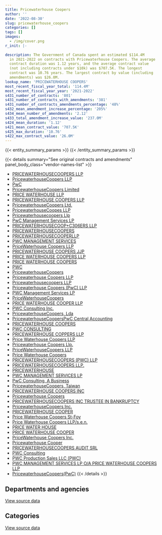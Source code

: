 ```yaml
---
title: Pricewaterhouse Coopers
author: ''
date: '2022-08-30'
slug: pricewaterhouse_coopers
categories: []
tags: []
images:
  - /img/cover.png
r_init: |-
  
description: The Government of Canada spent an estimated $114.4M
  in 2021-2022 on contracts with Pricewaterhouse Coopers. The average
  contract duration was 1.12 years, and the average contract value
  (not including contracts under $10k) was $707.5K. The longest
  contract was 10.76 years. The largest contract by value (including
  amendments) was $26.0M.
lookup_name: 'PRICEWATERHOUSE COOPERS'
most_recent_fiscal_year_total: '114.4M'
most_recent_fiscal_year_year: '2021-2022'
s431_number_of_contracts: '801'
s431_number_of_contracts_with_amendments: '381'
s431_number_of_contracts_amendments_percentage: '48%'
s432_mean_amendment_increase_percentage: '205%'
s434_mean_number_of_amendments: '2.12'
s433_total_amendment_increase_value: '237.0M'
s424_mean_duration: '1.12'
s421_mean_contract_value: '707.5K'
s425_max_duration: '10.76'
s422_max_contract_value: '26.0M'
---
```


<script src="/rmarkdown-libs/htmlwidgets/htmlwidgets.js"></script>
<link href="/rmarkdown-libs/datatables-css/datatables-crosstalk.css" rel="stylesheet" />
<script src="/rmarkdown-libs/datatables-binding/datatables.js"></script>
<script src="/rmarkdown-libs/jquery/jquery-3.6.0.min.js"></script>
<link href="/rmarkdown-libs/dt-core-bootstrap/css/dataTables.bootstrap.min.css" rel="stylesheet" />
<link href="/rmarkdown-libs/dt-core-bootstrap/css/dataTables.bootstrap.extra.css" rel="stylesheet" />
<script src="/rmarkdown-libs/dt-core-bootstrap/js/jquery.dataTables.min.js"></script>
<script src="/rmarkdown-libs/dt-core-bootstrap/js/dataTables.bootstrap.min.js"></script>
<link href="/rmarkdown-libs/crosstalk/css/crosstalk.min.css" rel="stylesheet" />
<script src="/rmarkdown-libs/crosstalk/js/crosstalk.min.js"></script>
<script src="/rmarkdown-libs/htmlwidgets/htmlwidgets.js"></script>
<link href="/rmarkdown-libs/datatables-css/datatables-crosstalk.css" rel="stylesheet" />
<script src="/rmarkdown-libs/datatables-binding/datatables.js"></script>
<script src="/rmarkdown-libs/jquery/jquery-3.6.0.min.js"></script>
<link href="/rmarkdown-libs/dt-core-bootstrap/css/dataTables.bootstrap.min.css" rel="stylesheet" />
<link href="/rmarkdown-libs/dt-core-bootstrap/css/dataTables.bootstrap.extra.css" rel="stylesheet" />
<script src="/rmarkdown-libs/dt-core-bootstrap/js/jquery.dataTables.min.js"></script>
<script src="/rmarkdown-libs/dt-core-bootstrap/js/dataTables.bootstrap.min.js"></script>
<link href="/rmarkdown-libs/crosstalk/css/crosstalk.min.css" rel="stylesheet" />
<script src="/rmarkdown-libs/crosstalk/js/crosstalk.min.js"></script>

{{< entity_summary_params >}}
{{< /entity_summary_params >}}

{{< details summary="See original contracts and amendments" panel_body_class="vendor-names-list" >}}
- [PRICEWATERHOUSECOOPERS LLP](https://search.open.canada.ca/en/ct/?sort=contract_value_f%20desc&page=1&search_text=%22PRICEWATERHOUSECOOPERS%20LLP%22)
- [PricewaterhouseCoopers LLP](https://search.open.canada.ca/en/ct/?sort=contract_value_f%20desc&page=1&search_text=%22PricewaterhouseCoopers%20LLP%22)
- [PwC](https://search.open.canada.ca/en/ct/?sort=contract_value_f%20desc&page=1&search_text=%22PwC%22)
- [PricewaterhouseCoopers Limited](https://search.open.canada.ca/en/ct/?sort=contract_value_f%20desc&page=1&search_text=%22PricewaterhouseCoopers%20Limited%22)
- [PRICE WATERHOUSE LLP](https://search.open.canada.ca/en/ct/?sort=contract_value_f%20desc&page=1&search_text=%22PRICE%20WATERHOUSE%20LLP%22)
- [PRICEWATERHOUSE COOPERS LLP](https://search.open.canada.ca/en/ct/?sort=contract_value_f%20desc&page=1&search_text=%22PRICEWATERHOUSE%20COOPERS%20LLP%22)
- [PricewaterhouseCoopers Ltd.](https://search.open.canada.ca/en/ct/?sort=contract_value_f%20desc&page=1&search_text=%22PricewaterhouseCoopers%20Ltd.%22)
- [PricewaterhouseCoopes LLP](https://search.open.canada.ca/en/ct/?sort=contract_value_f%20desc&page=1&search_text=%22PricewaterhouseCoopes%20LLP%22)
- [Pricewaterhousecoopers Llp](https://search.open.canada.ca/en/ct/?sort=contract_value_f%20desc&page=1&search_text=%22Pricewaterhousecoopers%20Llp%22)
- [PwC Management Services LP](https://search.open.canada.ca/en/ct/?sort=contract_value_f%20desc&page=1&search_text=%22PwC%20Management%20Services%20LP%22)
- [PRICEWATERHOUSECOOP+C306ERS LLP](https://search.open.canada.ca/en/ct/?sort=contract_value_f%20desc&page=1&search_text=%22PRICEWATERHOUSECOOP%2bC306ERS%20LLP%22)
- [PRICEWATERHOUSECOOPERS](https://search.open.canada.ca/en/ct/?sort=contract_value_f%20desc&page=1&search_text=%22PRICEWATERHOUSECOOPERS%22)
- [PRICEWATERHOUSECOOPERLLP](https://search.open.canada.ca/en/ct/?sort=contract_value_f%20desc&page=1&search_text=%22PRICEWATERHOUSECOOPERLLP%22)
- [PWC MANAGEMENT SERVICES](https://search.open.canada.ca/en/ct/?sort=contract_value_f%20desc&page=1&search_text=%22PWC%20MANAGEMENT%20SERVICES%22)
- [PriceWaterhouse Coopers LLP](https://search.open.canada.ca/en/ct/?sort=contract_value_f%20desc&page=1&search_text=%22PriceWaterhouse%20Coopers%20LLP%22)
- [PRICEWATERHOUSE COOPERS JJP](https://search.open.canada.ca/en/ct/?sort=contract_value_f%20desc&page=1&search_text=%22PRICEWATERHOUSE%20COOPERS%20JJP%22)
- [PRICE WATERHOUSE COOPERS LLP](https://search.open.canada.ca/en/ct/?sort=contract_value_f%20desc&page=1&search_text=%22PRICE%20WATERHOUSE%20COOPERS%20LLP%22)
- [PRICE WATERHOUSE COOPERS](https://search.open.canada.ca/en/ct/?sort=contract_value_f%20desc&page=1&search_text=%22PRICE%20WATERHOUSE%20COOPERS%22)
- [PWC](https://search.open.canada.ca/en/ct/?sort=contract_value_f%20desc&page=1&search_text=%22PWC%22)
- [PricewaterhouseCoopers](https://search.open.canada.ca/en/ct/?sort=contract_value_f%20desc&page=1&search_text=%22PricewaterhouseCoopers%22)
- [Pricewaterhouse Coopers LLP](https://search.open.canada.ca/en/ct/?sort=contract_value_f%20desc&page=1&search_text=%22Pricewaterhouse%20Coopers%20LLP%22)
- [Pricewaterhousecoopers LLP](https://search.open.canada.ca/en/ct/?sort=contract_value_f%20desc&page=1&search_text=%22Pricewaterhousecoopers%20LLP%22)
- [Pricewaterhouse Coopers (PwC) LLP](https://search.open.canada.ca/en/ct/?sort=contract_value_f%20desc&page=1&search_text=%22Pricewaterhouse%20Coopers%20%28PwC%29%20LLP%22)
- [PWC Management Services LP](https://search.open.canada.ca/en/ct/?sort=contract_value_f%20desc&page=1&search_text=%22PWC%20Management%20Services%20LP%22)
- [PriceWaterhouseCoopers](https://search.open.canada.ca/en/ct/?sort=contract_value_f%20desc&page=1&search_text=%22PriceWaterhouseCoopers%22)
- [PRICE WATERHOUSE COOPER LLP](https://search.open.canada.ca/en/ct/?sort=contract_value_f%20desc&page=1&search_text=%22PRICE%20WATERHOUSE%20COOPER%20LLP%22)
- [PWC Consulting Inc.](https://search.open.canada.ca/en/ct/?sort=contract_value_f%20desc&page=1&search_text=%22PWC%20Consulting%20Inc.%22)
- [PricewaterhouseCoopers, Lda](https://search.open.canada.ca/en/ct/?sort=contract_value_f%20desc&page=1&search_text=%22PricewaterhouseCoopers%2c%20Lda%22)
- [PricewaterhouseCoopersPwC Central Accounting](https://search.open.canada.ca/en/ct/?sort=contract_value_f%20desc&page=1&search_text=%22PricewaterhouseCoopersPwC%20Central%20Accounting%22)
- [PRICEWATERHOUSE COOPERS](https://search.open.canada.ca/en/ct/?sort=contract_value_f%20desc&page=1&search_text=%22PRICEWATERHOUSE%20COOPERS%22)
- [PWC CONSULTING](https://search.open.canada.ca/en/ct/?sort=contract_value_f%20desc&page=1&search_text=%22PWC%20CONSULTING%22)
- [PRICEWATERHOUSE COPPERS LLP](https://search.open.canada.ca/en/ct/?sort=contract_value_f%20desc&page=1&search_text=%22PRICEWATERHOUSE%20COPPERS%20LLP%22)
- [Price Waterhouse Coopers LLP](https://search.open.canada.ca/en/ct/?sort=contract_value_f%20desc&page=1&search_text=%22Price%20Waterhouse%20Coopers%20LLP%22)
- [Pricewaterhouse Coopers Llp.](https://search.open.canada.ca/en/ct/?sort=contract_value_f%20desc&page=1&search_text=%22Pricewaterhouse%20Coopers%20Llp.%22)
- [PriceWaterhouseCoopers LLP](https://search.open.canada.ca/en/ct/?sort=contract_value_f%20desc&page=1&search_text=%22PriceWaterhouseCoopers%20LLP%22)
- [Price Waterhouse Coopers](https://search.open.canada.ca/en/ct/?sort=contract_value_f%20desc&page=1&search_text=%22Price%20Waterhouse%20Coopers%22)
- [PRICEWATERHOUSECOOPERS (PWC) LLP](https://search.open.canada.ca/en/ct/?sort=contract_value_f%20desc&page=1&search_text=%22PRICEWATERHOUSECOOPERS%20%28PWC%29%20LLP%22)
- [PRICEWATERHOUSECOOPERS LLP.](https://search.open.canada.ca/en/ct/?sort=contract_value_f%20desc&page=1&search_text=%22PRICEWATERHOUSECOOPERS%20LLP.%22)
- [PRICEWATERHOUSE](https://search.open.canada.ca/en/ct/?sort=contract_value_f%20desc&page=1&search_text=%22PRICEWATERHOUSE%22)
- [PWC MANAGEMENT SERVICES LP](https://search.open.canada.ca/en/ct/?sort=contract_value_f%20desc&page=1&search_text=%22PWC%20MANAGEMENT%20SERVICES%20LP%22)
- [PwC Consulting, A Business](https://search.open.canada.ca/en/ct/?sort=contract_value_f%20desc&page=1&search_text=%22PwC%20Consulting%2c%20A%20Business%22)
- [PricewaterhouseCoopers, Taiwan](https://search.open.canada.ca/en/ct/?sort=contract_value_f%20desc&page=1&search_text=%22PricewaterhouseCoopers%2c%20Taiwan%22)
- [PRICEWATERHOUSE COOPERS INC](https://search.open.canada.ca/en/ct/?sort=contract_value_f%20desc&page=1&search_text=%22PRICEWATERHOUSE%20COOPERS%20INC%22)
- [Pricewaterhouse Coopers](https://search.open.canada.ca/en/ct/?sort=contract_value_f%20desc&page=1&search_text=%22Pricewaterhouse%20Coopers%22)
- [PRICEWATERHOUSECOOPERS INC TRUSTEE IN BANKRUPTCY](https://search.open.canada.ca/en/ct/?sort=contract_value_f%20desc&page=1&search_text=%22PRICEWATERHOUSECOOPERS%20INC%20TRUSTEE%20IN%20BANKRUPTCY%22)
- [PricewaterhouseCoopers Inc.](https://search.open.canada.ca/en/ct/?sort=contract_value_f%20desc&page=1&search_text=%22PricewaterhouseCoopers%20Inc.%22)
- [PRICEWATERHOUSE COOPER](https://search.open.canada.ca/en/ct/?sort=contract_value_f%20desc&page=1&search_text=%22PRICEWATERHOUSE%20COOPER%22)
- [Price Waterhouse Coopers St-Foy](https://search.open.canada.ca/en/ct/?sort=contract_value_f%20desc&page=1&search_text=%22Price%20Waterhouse%20Coopers%20St-Foy%22)
- [Price Waterhouse Coopers LLP/s.e.n.](https://search.open.canada.ca/en/ct/?sort=contract_value_f%20desc&page=1&search_text=%22Price%20Waterhouse%20Coopers%20LLP%2fs.e.n.%22)
- [PRICE WATER HOUSE](https://search.open.canada.ca/en/ct/?sort=contract_value_f%20desc&page=1&search_text=%22PRICE%20WATER%20HOUSE%22)
- [PRICE WATERHOUSE COOPER](https://search.open.canada.ca/en/ct/?sort=contract_value_f%20desc&page=1&search_text=%22PRICE%20WATERHOUSE%20COOPER%22)
- [PriceWaterhouse Coopers Inc.](https://search.open.canada.ca/en/ct/?sort=contract_value_f%20desc&page=1&search_text=%22PriceWaterhouse%20Coopers%20Inc.%22)
- [Pricewaterhouse Cooper](https://search.open.canada.ca/en/ct/?sort=contract_value_f%20desc&page=1&search_text=%22Pricewaterhouse%20Cooper%22)
- [PRICEWATERHOUSECOOPERS AUDIT SRL](https://search.open.canada.ca/en/ct/?sort=contract_value_f%20desc&page=1&search_text=%22PRICEWATERHOUSECOOPERS%20AUDIT%20SRL%22)
- [PWC Consulting](https://search.open.canada.ca/en/ct/?sort=contract_value_f%20desc&page=1&search_text=%22PWC%20Consulting%22)
- [PWC Production Sales LLC (PWC)](https://search.open.canada.ca/en/ct/?sort=contract_value_f%20desc&page=1&search_text=%22PWC%20Production%20Sales%20LLC%20%28PWC%29%22)
- [PWC MANAGEMENT SERVICES LP O/A PRICE WATERHOUSE COOPERS LLP](https://search.open.canada.ca/en/ct/?sort=contract_value_f%20desc&page=1&search_text=%22PWC%20MANAGEMENT%20SERVICES%20LP%20O%2fA%20PRICE%20WATERHOUSE%20COOPERS%20LLP%22)
- [PricewaterhouseCoopers(PwC)](https://search.open.canada.ca/en/ct/?sort=contract_value_f%20desc&page=1&search_text=%22PricewaterhouseCoopers%28PwC%29%22)
{{< /details >}}

## Departments and agencies

<div id="htmlwidget-1" style="width:100%;height:auto;" class="datatables html-widget"></div>
<script type="application/json" data-for="htmlwidget-1">{"x":{"style":"bootstrap","filter":"none","vertical":false,"data":[["<a href=\"/departments/aafc-aac/\">Agriculture and Agri-Food Canada<\/a>","<a href=\"/departments/aandc-aadnc/\">Crown-Indigenous Relations and Northern Affairs Canada<\/a>","<a href=\"/departments/atssc-scdata/\">Administrative Tribunals Support Service of Canada<\/a>","<a href=\"/departments/cbsa-asfc/\">Canada Border Services Agency<\/a>","<a href=\"/departments/cgc-ccg/\">Canadian Grain Commission<\/a>","<a href=\"/departments/cic/\">Immigration, Refugees and Citizenship Canada<\/a>","<a href=\"/departments/cihr-irsc/\">Canadian Institutes of Health Research<\/a>","<a href=\"/departments/cra-arc/\">Canada Revenue Agency<\/a>","<a href=\"/departments/crtc/\">Canadian Radio-television and Telecommunications Commission<\/a>","<a href=\"/departments/csc-scc/\">Correctional Service of Canada<\/a>","<a href=\"/departments/dfatd-maecd/\">Global Affairs Canada<\/a>","<a href=\"/departments/dfo-mpo/\">Fisheries and Oceans Canada<\/a>","<a href=\"/departments/dnd-mdn/\">National Defence<\/a>","<a href=\"/departments/ec/\">Environment and Climate Change Canada<\/a>","<a href=\"/departments/elections/\">Elections Canada<\/a>","<a href=\"/departments/esdc-edsc/\">Employment and Social Development Canada<\/a>","<a href=\"/departments/fin/\">Department of Finance Canada<\/a>","<a href=\"/departments/hc-sc/\">Health Canada<\/a>","<a href=\"/departments/ic/\">Innovation, Science and Economic Development Canada<\/a>","<a href=\"/departments/iic-iac/\">Invest in Canada<\/a>","<a href=\"/departments/irb-cisr/\">Immigration and Refugee Board of Canada<\/a>","<a href=\"/departments/nrc-cnrc/\">National Research Council Canada<\/a>","<a href=\"/departments/nrcan-rncan/\">Natural Resources Canada<\/a>","<a href=\"/departments/nserc-crsng/\">Natural Sciences and Engineering Research Council of Canada<\/a>","<a href=\"/departments/oag-bvg/\">Office of the Auditor General of Canada<\/a>","<a href=\"/departments/ocol-clo/\">Office of the Commissioner of Official Languages<\/a>","<a href=\"/departments/osfi-bsif/\">Office of the Superintendent of Financial Institutions Canada<\/a>","<a href=\"/departments/pc/\">Parks Canada<\/a>","<a href=\"/departments/pch/\">Canadian Heritage<\/a>","<a href=\"/departments/pco-bcp/\">Privy Council Office<\/a>","<a href=\"/departments/phac-aspc/\">Public Health Agency of Canada<\/a>","<a href=\"/departments/ps-sp/\">Public Safety Canada<\/a>","<a href=\"/departments/psc-cfp/\">Public Service Commission of Canada<\/a>","<a href=\"/departments/pwgsc-tpsgc/\">Public Services and Procurement Canada<\/a>","<a href=\"/departments/rcmp-grc/\">Royal Canadian Mounted Police<\/a>","<a href=\"/departments/ssc-spc/\">Shared Services Canada<\/a>","<a href=\"/departments/tbs-sct/\">Treasury Board of Canada Secretariat<\/a>","<a href=\"/departments/tc/\">Transport Canada<\/a>","<a href=\"/departments/wd-deo/\">Western Economic Diversification Canada<\/a>"],[246798.96,45253.83,11067.87,1463750.45,14487.47,672773.62,null,117276.78,13321.09,null,2721782.93,null,7484149.21,25000,291084.49,22308377.21,null,null,1028800.52,null,null,1067731.81,256285.09,17270.76,277827.74,null,194387.1,null,109280.96,630638.1,1886.79,null,35799.83,5901208.88,49096.32,15090610.73,427948.74,100259.25,51424.8],[258813.81,null,11098.19,1704543,42761.41,995404.76,54204.99,44856.42,12857.92,null,2785266.76,0,7417723.49,24203.47,291881.98,25793799.12,24792.2,null,846936.2,null,49963.01,12559.26,83602.87,86590.37,356273.23,null,98606.54,63236.25,null,639257.61,9865.21,null,null,14306769.2,6240738.63,15343502.78,420219.79,81768.16,null],[221899.99,null,null,472236.71,42644.58,550364.16,63451.23,60198.33,1398.42,25252.97,2857101.48,4371820.22,5497181.58,259843.5,291084.49,58715172.39,309089.38,2023464.88,106716.09,969150,null,44375.1,122087.63,null,2167791.7,39091.15,98337.12,null,null,637511.01,null,null,null,17221920.22,13637718.01,12501432.51,595810.87,532953.16,null],[337528.83,null,null,148391.97,42644.58,1359010.68,10146.78,378844.93,15066.89,5677.02,3057361.53,1752050.32,1926242.9,null,null,49555119.49,11728.92,288068.62,120101.86,506727,42868.7,null,114217.13,null,1007050.61,null,null,1245509.25,null,148546.29,1029026.25,60754.32,null,18360007.96,15486840.54,12514469.79,4256999.39,572953.16,null]],"container":"<table class=\"table table-striped table-hover row-border order-column display\">\n  <thead>\n    <tr>\n      <th>Department<\/th>\n      <th>2018-2019<\/th>\n      <th>2019-2020<\/th>\n      <th>2020-2021<\/th>\n      <th>2021-2022<\/th>\n    <\/tr>\n  <\/thead>\n<\/table>","options":{"order":[[4,"desc"]],"pageLength":10,"autoWidth":true,"columnDefs":[{"targets":1,"render":"function(data, type, row, meta) {\n    return type !== 'display' ? data : DTWidget.formatCurrency(data, \"$\", 2, 3, \",\", \".\", true, null);\n  }"},{"targets":2,"render":"function(data, type, row, meta) {\n    return type !== 'display' ? data : DTWidget.formatCurrency(data, \"$\", 2, 3, \",\", \".\", true, null);\n  }"},{"targets":3,"render":"function(data, type, row, meta) {\n    return type !== 'display' ? data : DTWidget.formatCurrency(data, \"$\", 2, 3, \",\", \".\", true, null);\n  }"},{"targets":4,"render":"function(data, type, row, meta) {\n    return type !== 'display' ? data : DTWidget.formatCurrency(data, \"$\", 2, 3, \",\", \".\", true, null);\n  }"},{"width":"16%","targets":[1,2,3,4]},{"className":"dt-right","targets":[1,2,3,4]}],"orderClasses":false}},"evals":["options.columnDefs.0.render","options.columnDefs.1.render","options.columnDefs.2.render","options.columnDefs.3.render"],"jsHooks":[]}</script>
<p class="text-right">
<a href="https://github.com/GoC-Spending/contracts-data/tree/main/data/out/vendors/pricewaterhouse_coopers/summary_by_fiscal_year_by_department.csv" class="source-data-link btn btn-link">View source data</a>
</p>

## Categories

<div id="htmlwidget-2" style="width:100%;height:auto;" class="datatables html-widget"></div>
<script type="application/json" data-for="htmlwidget-2">{"x":{"style":"bootstrap","filter":"none","vertical":false,"data":[["<a href=\"/categories/other/\">(Other)<\/a>","<a href=\"/categories/facilities_and_construction/\">Facilities and construction<\/a>","<a href=\"/categories/defence/\">Defence<\/a>","<a href=\"/categories/professional_services/\">Professional services<\/a>","<a href=\"/categories/information_technology/\">Information technology<\/a>","<a href=\"/categories/travel/\">Travel<\/a>","<a href=\"/categories/human_capital/\">Human capital<\/a>"],[5734723.24,114134.14,4483543.26,27748259.6,21869710.65,0,705210.43],[5750434.81,66291.61,4495826.94,51299028.89,16279579.63,null,210934.73],[5734723.24,39091.5,4483543.26,103370326.21,10780400.45,null,29014.22],[5734723.24,null,994978.09,91563970.34,14977116.04,null,1083167.99]],"container":"<table class=\"table table-striped table-hover row-border order-column display\">\n  <thead>\n    <tr>\n      <th>Category<\/th>\n      <th>2018-2019<\/th>\n      <th>2019-2020<\/th>\n      <th>2020-2021<\/th>\n      <th>2021-2022<\/th>\n    <\/tr>\n  <\/thead>\n<\/table>","options":{"order":[[4,"desc"]],"dom":"t","pageLength":30,"autoWidth":true,"columnDefs":[{"targets":1,"render":"function(data, type, row, meta) {\n    return type !== 'display' ? data : DTWidget.formatCurrency(data, \"$\", 2, 3, \",\", \".\", true, null);\n  }"},{"targets":2,"render":"function(data, type, row, meta) {\n    return type !== 'display' ? data : DTWidget.formatCurrency(data, \"$\", 2, 3, \",\", \".\", true, null);\n  }"},{"targets":3,"render":"function(data, type, row, meta) {\n    return type !== 'display' ? data : DTWidget.formatCurrency(data, \"$\", 2, 3, \",\", \".\", true, null);\n  }"},{"targets":4,"render":"function(data, type, row, meta) {\n    return type !== 'display' ? data : DTWidget.formatCurrency(data, \"$\", 2, 3, \",\", \".\", true, null);\n  }"},{"width":"16%","targets":[1,2,3,4]},{"className":"dt-right","targets":[1,2,3,4]}],"orderClasses":false,"lengthMenu":[10,25,30,50,100]}},"evals":["options.columnDefs.0.render","options.columnDefs.1.render","options.columnDefs.2.render","options.columnDefs.3.render"],"jsHooks":[]}</script>
<p class="text-right">
<a href="https://github.com/GoC-Spending/contracts-data/tree/main/data/out/vendors/pricewaterhouse_coopers/summary_by_fiscal_year_by_category.csv" class="source-data-link btn btn-link">View source data</a>
</p>

